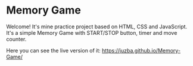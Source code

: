 # Memory Game

Welcome! It's mine practice project based on HTML, CSS and JavaScript. It's a simple Memory Game with START/STOP button, timer and move counter.

Here you can see the live version of it: https://juzba.github.io/Memory-Game/
